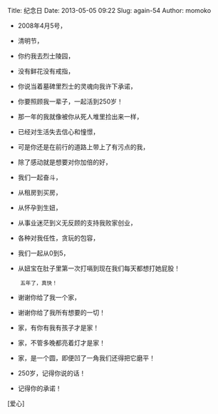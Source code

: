Title: 纪念日
Date: 2013-05-05 09:22
Slug: again-54
Author: momoko

- 2008年4月5号，
- 清明节，
- 你约我去烈士陵园，
- 没有鲜花没有戒指，
- 你说当着墓碑里烈士的灵魂向我许下承诺，
- 你要照顾我一辈子，一起活到250岁！

- 那一年的我就像被你从死人堆里捡出来一样，
- 已经对生活失去信心和憧憬，
- 可是你还是在前行的道路上带上了有污点的我，
- 除了感动就是想要对你加倍的好，
- 我们一起奋斗，
- 从租房到买房，
- 从怀孕到生妞，
- 从事业迷茫到义无反顾的支持我败家创业，
- 各种对我任性，贪玩的包容，
- 我们一起从0到5，
- 从妞宝在肚子里第一次打嗝到现在我们每天都想打她屁股！

```
    五年了，真快！
```

- 谢谢你给了我一个家，
- 谢谢你给了我所有想要的一切！

- 家，有你有我有孩子才是家！
- 家，不管多晚都亮着灯才是家！
- 家，是一个圆，即便凹了一角我们还得把它磨平！
- 250岁，记得你说的话！
- 记得你的承诺！

[爱心]
